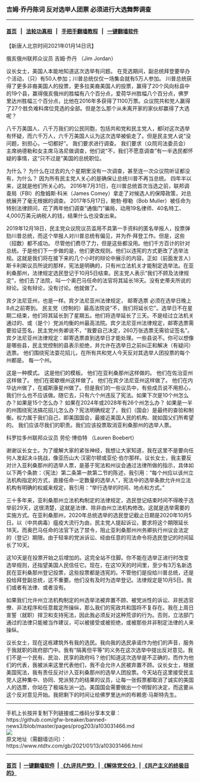 ### 吉姆·乔丹陈词 反对选举人团票 必须进行大选舞弊调查
------------------------

#### [首页](https://github.com/gfw-breaker/banned-news3/blob/master/README.md) &nbsp;&nbsp;|&nbsp;&nbsp; [法轮功真相](https://github.com/begood0513/basic/blob/master/README.md)  &nbsp;&nbsp;|&nbsp;&nbsp; [手把手翻墙教程](https://github.com/gfw-breaker/guides/wiki)  &nbsp;&nbsp;|&nbsp;&nbsp; [一键翻墙软件](https://github.com/gfw-breaker/nogfw/blob/master/README.md)  



<div><div class="post_content" itemprop="articleBody">
 <p>
  【新唐人北京时间2021年01月14日讯】
 </p>
 <p>
  <ok href="https://www.ntdtv.com/gb/俄亥俄州联邦众议员-吉姆·乔丹.htm">
   俄亥俄州联邦众议员 吉姆·乔丹
  </ok>
  （Jim Jordan）
 </p>
 <p>
  议长女士，美国人本能地知道这次选举有问题。 在竞选期间，副总统拜登要举办个活动，（只）有50人参加；川普总统仅仅一场集会就有5万人参加。 川普总统获得了更多非裔美国人的投票，更多拉美裔美国人的投票，赢得了20个风向标县中的19个县，赢得俄亥俄州的胜幅有八个百分点，爱荷华州胜幅八个百分点，佛罗里达州胜幅三个百分点，比他在2016年多获得了1100万票。众议院共和党人赢得了27个胜负难料席位竞选的全部。但是怎么那个从未离开家的家伙却赢得了大选呢？
 </p>
 <p>
  八千万美国人、八千万我们的公民同胞，包括共和党和民主党人，都ĺ对这次选举有怀疑，而六千万人，六千万美国人认为这次选举被偷走了。但是民主党人说“没问题，别担心，一切都好”。 我们要求进行调查。 我们要求（众院司法委员会）主席纳德勒和女主席马洛尼做调查，他们说“不，我们不愿意调查”有一半选民都怀疑的事情，这“只不过是”美国的总统职位。
 </p>
 <p>
  为什么？ 为什么在过去的九个星期里没有一次调查，甚至连一次众议院听证都没有，为什么？ 因为所有民主党人关心的是确保让总统川普不再当总统。 四年半以来，这就是他们所关心的。 2016年7月31日，在川普总统首次当选之前，联邦调查局（FBI）的詹姆斯·科米（James Comey）拿走了对候选人的保障政策，对总统展开了毫无根据的调查。 2017年5月17日，鲍勃·穆勒（Bob Muller）被任命为特别法律顾问，花了两年他们调查“通俄门”骗局，动用19名律师、40名特工、4,000万美元纳税人的钱，结果什么也没查出来。
 </p>
 <p>
  2019年12月18日，民主党众议院议员滥用不具第一手资料的匿名举报人，投票弹劾川普总统，而这个举报人对川普总统有偏见，并为乔·拜登工作。但是，这些（招数）都不成功。 尽管他们费尽了力，但是这些都没用。他们千方百计的针对总统。于是他们下一步做的是，他们更改规则。他们以违宪的方式更改了选举法规。这就是我们将在接下来的几个小时的辩论中展示的内容。正如（前面发言人）斯卡利斯议员所说的那样，宪法是明确的，只有州立法机关才能制定选举法。在亚利桑那州，法律规定选民登记于10月5日结束。民主党人表示“我们不顾及法律规定”，他们去了法院，叫一个奥巴马任命的法官将其延长18天。没有史蒂夫所说的辩论。没有辩论，没有讨论。他就做了。
 </p>
 <p>
  宾夕法尼亚州，也是一样。宾夕法尼亚州法律规定，
  <ok href="https://www.ntdtv.com/gb/邮寄选票.htm">
   邮寄选票
  </ok>
  必须在选举日晚上8点之前寄到。 民主党（控制的）最高法院说“不，我们将延长它”。选举日不在星期二结束，他们将其延长到了星期五。他们将选举延长了三天。不是经过立法机关通过的、或（是个）党派均衡的州最高法院。宾夕法尼亚州法律规定，邮寄选票需要验证签名，民主党州务卿说不，“我要自己决定，260万张选票无需验证签名”。宾夕法尼亚州法律规定：邮寄选票直到选举日才能处理。一些县说不。你可以想像是哪些县，民主党控制的县表示拒绝，并允许在选举日之前纠正和解决（有疑问）选票。 他们围绕宪法耍花招儿，在所有共和党人今天反对其选举人团投票的每个州都是。 每一个州。
 </p>
 <p>
  这是一种模式。 这是他们的模板。 他们在亚利桑那州这样做的。 他们在佐治亚州这样做了。 他们在密歇根州这样做了。 他们在宾夕法尼亚州这样做了。 他们在内华达州做了，在威斯康星州做了。但是我们的一些议员中，有些成员说不用担心，我们什么也不应该做。随它去，只有六个州违反了宪法。如果下次是10个州怎么办？如果是15个怎么办？ 如果在2024年或2028年有26个州怎么办？ 如果是一半的州围绕宪法搞花招儿怎么办？宪法明确规定了，我们（国会）是最终的查验和制衡。权力属于我们自己，即美国国会，最接近美国人民的机构、就如国父们所希望的。 我们应该尽我们的职责。我们应该投票取消亚利桑那州的选举人票。
 </p>
 <p>
  <ok href="https://www.ntdtv.com/gb/科罗拉多州联邦众议员-劳伦·博伯特.htm">
   科罗拉多州联邦众议员 劳伦·博伯特
  </ok>
  （Lauren Boebert）
 </p>
 <p>
  谢谢议长女士。为了缓解大家的紧张神经，我想让大家知道，我在这里不是要向任何人发起决斗挑战，像亚历山大·汉密尔顿或亚伦·伯尔那样。议长女士，我主要反对计入亚利桑那州的选举人票，是基于宪法和州议会通过法律所做的指示，具体如以下两个条款：（宪法）第二条第一款第二节的陈述，我引用：“每个州应以该州立法机构指定的方式，直接任命一定数量的选举人”，宪法中的选举条款允许州立法机构有明确的权威来规定，我引用：“举行选举的时间、地点和方式。”
 </p>
 <p>
  三十多年来，亚利桑那州立法机构制定的法律规定，选民登记结束时间不得晚于选举前29天，这很清楚，这就是法律、除非由州立法机构修改。这就是选举需要的实施方式。在亚利桑那州，2020年总统选举的选民登记截止日期是2020年10月5日。以（中共病毒）瘟疫大流行为由，民主党人提起诉讼，要求将这个期限延长18天。而奥巴马任命的法官下达了禁令，阻止亚利桑那州州务卿执行州议会法定的（登记）期限。由于轻率的党派诉讼、经由任意的司法命令将选民登记的时间延长了10天。
 </p>
 <p>
  这10天是在投票开始之后增加的。这完全站不住脚。你不能在选举正进行时改变选举规则，还指望美国人民信任它。现在，在这10天的时间里，至少有3万名新选民在亚利桑那州登记投票，这些投票都是违宪的。不管他们是投给川普总统，还是投给拜登副总统，这不重要。他们没有及时为选举登记。法律规定是10月5日。我们或者有法律、或者没有。
 </p>
 <p>
  如果我们允许州立法机构制定的州选举法被弃置不顾、被党派性的诉讼、非民选官僚、非法程序和任意裁定所操纵，那么我们的宪政共和国将不复存在。我在上周日宣誓（就职）捍卫和支持宪法，因此我必须反对这种荒谬的行为。否则，立法部门通过的法律只能被当作建议，可以被接受或被拒绝，或被那些并非制定法律的人来操纵。
 </p>
 <p>
  议长女士，现在这栋建筑外有我的选民。我向我的选民承诺作为他们的声音，服务于我就职的政府部门中。我有“隔离但平等”的义务在这次选举中提出反对意见。我们不是一个民有、民治、民享的政府吗？他们知道这次选举是不正确的，而作为他们的代表，我被派来这里代表他们，我不会允许人民被弃置不顾。议长女士，根据美国宪法，我有责任反对计入亚利桑那州的选举人团投票。今天站在这里接受民主党人这种集中、协同、党派努力的结果的议员，让每一张假票都取消了诚实的美国人的选票，你站在了极端左派一边。美国国会需要做出一个明智的决定，而这要从这个反对意见开始。我把剩下的时间让给佛罗里达州的布赖恩·马斯特先生。
 </p>
 <div class="single_ad">
 </div>
</div>
</div>
<hr/>
手机上长按并复制下列链接或二维码分享本文章：<br/>
https://github.com/gfw-breaker/banned-news3/blob/master/pages/prog203/a103031466.md <br/>
<a href='https://github.com/gfw-breaker/banned-news3/blob/master/pages/prog203/a103031466.md'><img src='https://github.com/gfw-breaker/banned-news3/blob/master/pages/prog203/a103031466.md.png'/></a> <br/>
原文地址（需翻墙访问）：https://www.ntdtv.com/gb/2021/01/13/a103031466.html


------------------------
#### [首页](https://github.com/gfw-breaker/banned-news3/blob/master/README.md) &nbsp;|&nbsp; [一键翻墙软件](https://github.com/gfw-breaker/nogfw/blob/master/README.md) &nbsp;| [《九评共产党》](https://github.com/gfw-breaker/9ping.md/blob/master/README.md#九评之一评共产党是什么) | [《解体党文化》](https://github.com/gfw-breaker/jtdwh.md/blob/master/README.md) | [《共产主义的终极目的》](https://github.com/gfw-breaker/gczydzjmd.md/blob/master/README.md)


<img src='http://gfw-breaker.win/banned-news3/pages/prog203/a103031466.md' width='0px' height='0px'/>